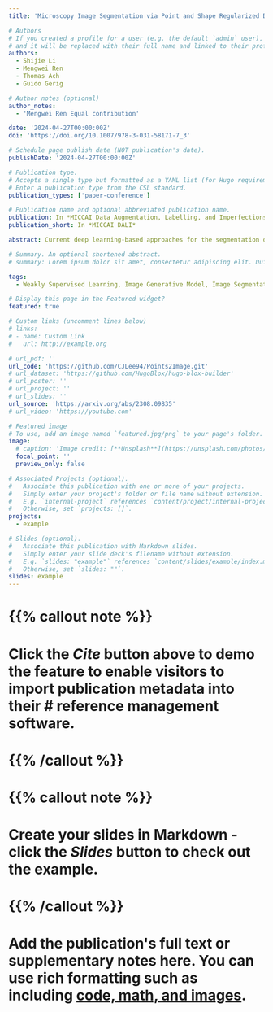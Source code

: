 ```yaml
---
title: 'Microscopy Image Segmentation via Point and Shape Regularized Data Synthesis'

# Authors
# If you created a profile for a user (e.g. the default `admin` user), write the username (folder name) here
# and it will be replaced with their full name and linked to their profile.
authors:
  - Shijie Li
  - Mengwei Ren
  - Thomas Ach
  - Guido Gerig

# Author notes (optional)
author_notes:
  - 'Mengwei Ren Equal contribution'

date: '2024-04-27T00:00:00Z'
doi: 'https://doi.org/10.1007/978-3-031-58171-7_3'

# Schedule page publish date (NOT publication's date).
publishDate: '2024-04-27T00:00:00Z'

# Publication type.
# Accepts a single type but formatted as a YAML list (for Hugo requirements).
# Enter a publication type from the CSL standard.
publication_types: ['paper-conference']

# Publication name and optional abbreviated publication name.
publication: In *MICCAI Data Augmentation, Labelling, and Imperfections Workshop*
publication_short: In *MICCAI DALI*

abstract: Current deep learning-based approaches for the segmentation of microscopy images heavily rely on large amount of training data with dense annotation, which is highly costly and laborious in practice. Compared to full annotation where the complete contour of objects is depicted, point annotations, specifically object centroids, are much easier to acquire and still provide crucial information about the objects for subsequent segmentation. In this paper, we assume access to point annotations only during training and develop a unified pipeline for microscopy image segmentation using synthetically generated training data. Our framework includes three stages. (1) it takes point annotations and samples a pseudo dense segmentation mask constrained with shape priors; (2) with an image generative model trained in an unpaired manner, it translates the mask to a realistic microscopy image regularized by object level consistency;(3) the pseudo masks along with the synthetic images then constitute a pairwise dataset for training an ad-hoc segmentation model. On the public MoNuSeg dataset, our synthesis pipeline produces more diverse and realistic images than baseline models while maintaining high coherence between input masks and generated images. When using the identical segmentation backbones, the models trained on our synthetic dataset significantly outperform those trained with pseudo-labels or baseline-generated images. Moreover, our framework achieves comparable results to models trained on authentic microscopy images with dense labels, demonstrating its potential as a reliable and highly efficient alternative to labor-intensive manual pixel-wise annotations in microscopy image segmentation. The code can be accessed through (https://github.com/CJLee94/Points2Image).

# Summary. An optional shortened abstract.
# summary: Lorem ipsum dolor sit amet, consectetur adipiscing elit. Duis posuere tellus ac convallis placerat. Proin tincidunt magna sed ex sollicitudin condimentum.

tags:
  - Weakly Supervised Learning, Image Generative Model, Image Segmentation

# Display this page in the Featured widget?
featured: true

# Custom links (uncomment lines below)
# links:
# - name: Custom Link
#   url: http://example.org

# url_pdf: ''
url_code: 'https://github.com/CJLee94/Points2Image.git'
# url_dataset: 'https://github.com/HugoBlox/hugo-blox-builder'
# url_poster: ''
# url_project: ''
# url_slides: ''
url_source: 'https://arxiv.org/abs/2308.09835'
# url_video: 'https://youtube.com'

# Featured image
# To use, add an image named `featured.jpg/png` to your page's folder.
image:
  # caption: 'Image credit: [**Unsplash**](https://unsplash.com/photos/pLCdAaMFLTE)'
  focal_point: ''
  preview_only: false

# Associated Projects (optional).
#   Associate this publication with one or more of your projects.
#   Simply enter your project's folder or file name without extension.
#   E.g. `internal-project` references `content/project/internal-project/index.md`.
#   Otherwise, set `projects: []`.
projects:
  - example

# Slides (optional).
#   Associate this publication with Markdown slides.
#   Simply enter your slide deck's filename without extension.
#   E.g. `slides: "example"` references `content/slides/example/index.md`.
#   Otherwise, set `slides: ""`.
slides: example
---
```


# {{% callout note %}}
# Click the _Cite_ button above to demo the feature to enable visitors to import publication metadata into their # reference management software.
# {{% /callout %}}

# {{% callout note %}}
# Create your slides in Markdown - click the _Slides_ button to check out the example.
# {{% /callout %}}

# Add the publication's **full text** or **supplementary notes** here. You can use rich formatting such as including [code, math, and images](https://docs.hugoblox.com/content/writing-markdown-latex/).
